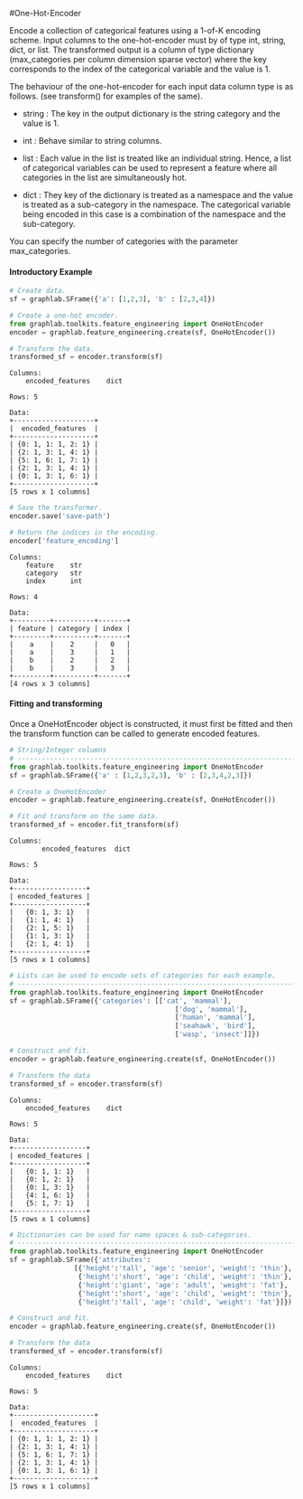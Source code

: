 #One-Hot-Encoder

Encode a collection of categorical features using a 1-of-K encoding scheme.
Input columns to the one-hot-encoder must by of type int, string, dict, or
list.  The transformed output is a column of type dictionary (max_categories
per column dimension sparse vector) where the key corresponds to the index of 
the categorical variable and the value is 1.

The behaviour of the one-hot-encoder for each input data column type is as 
follows. (see transform() for examples of the same).

 - string : The key in the output dictionary is the string category and
   the value is 1.

 - int : Behave similar to string columns.

 - list : Each value in the list is treated like an individual string.
   Hence, a list of categorical variables can be used to represent a feature 
   where all categories in the list are simultaneously hot.

 - dict : They key of the dictionary is treated as a namespace and the
  value is treated as a sub-category in the namespace. The categorical variable 
  being encoded in this case is a combination of the namespace and the sub-category.


 You can specify the number of categories with the parameter max_categories. 

#### Introductory Example

```python
# Create data.
sf = graphlab.SFrame({'a': [1,2,3], 'b' : [2,3,4]})

# Create a one-hot encoder.
from graphlab.toolkits.feature_engineering import OneHotEncoder
encoder = graphlab.feature_engineering.create(sf, OneHotEncoder())

# Transform the data.
transformed_sf = encoder.transform(sf)
```
```no-highlight
Columns:
    encoded_features    dict

Rows: 5

Data:
+--------------------+
|  encoded_features  |
+--------------------+
| {0: 1, 1: 1, 2: 1} |
| {2: 1, 3: 1, 4: 1} |
| {5: 1, 6: 1, 7: 1} |
| {2: 1, 3: 1, 4: 1} |
| {0: 1, 3: 1, 6: 1} |
+--------------------+
[5 rows x 1 columns]
```

```python
# Save the transformer.
encoder.save('save-path')

# Return the indices in the encoding.
encoder['feature_encoding']
```

```no-highlight
Columns:
    feature    str
    category   str
    index      int

Rows: 4

Data:
+---------+----------+-------+
| feature | category | index |
+---------+----------+-------+
|    a    |    2     |   0   |
|    a    |    3     |   1   |
|    b    |    2     |   2   |
|    b    |    3     |   3   |
+---------+----------+-------+
[4 rows x 3 columns]
```

#### Fitting and transforming 

Once a OneHotEncoder object is constructed, it must first be fitted and then 
the transform function can be called to generate encoded features. 


```python
# String/Integer columns
# ----------------------------------------------------------------------
from graphlab.toolkits.feature_engineering import OneHotEncoder
sf = graphlab.SFrame({'a' : [1,2,3,2,3], 'b' : [2,3,4,2,3]})

# Create a OneHotEncoder
encoder = graphlab.feature_engineering.create(sf, OneHotEncoder())

# Fit and transform on the same data.
transformed_sf = encoder.fit_transform(sf)
```

```no-highlight
Columns:
        encoded_features  dict

Rows: 5

Data:
+------------------+
| encoded_features |
+------------------+
|   {0: 1, 3: 1}   |
|   {1: 1, 4: 1}   |
|   {2: 1, 5: 1}   |
|   {1: 1, 3: 1}   |
|   {2: 1, 4: 1}   |
+------------------+
[5 rows x 1 columns]
```

```python
# Lists can be used to encode sets of categories for each example.
# ----------------------------------------------------------------------
from graphlab.toolkits.feature_engineering import OneHotEncoder
sf = graphlab.SFrame({'categories': [['cat', 'mammal'],
                                         ['dog', 'mammal'],
                                         ['human', 'mammal'],
                                         ['seahawk', 'bird'],
                                         ['wasp', 'insect']]})

# Construct and fit.
encoder = graphlab.feature_engineering.create(sf, OneHotEncoder())

# Transform the data
transformed_sf = encoder.transform(sf)
```

```no-highlight
Columns:
    encoded_features    dict

Rows: 5

Data:
+------------------+
| encoded_features |
+------------------+
|   {0: 1, 1: 1}   |
|   {0: 1, 2: 1}   |
|   {0: 1, 3: 1}   |
|   {4: 1, 6: 1}   |
|   {5: 1, 7: 1}   |
+------------------+
[5 rows x 1 columns]
```

```python
# Dictionaries can be used for name spaces & sub-categories.
# ----------------------------------------------------------------------
from graphlab.toolkits.feature_engineering import OneHotEncoder
sf = graphlab.SFrame({'attributes':
                [{'height':'tall', 'age': 'senior', 'weight': 'thin'},
                 {'height':'short', 'age': 'child', 'weight': 'thin'},
                 {'height':'giant', 'age': 'adult', 'weight': 'fat'},
                 {'height':'short', 'age': 'child', 'weight': 'thin'},
                 {'height':'tall', 'age': 'child', 'weight': 'fat'}]})

# Construct and fit.
encoder = graphlab.feature_engineering.create(sf, OneHotEncoder())

# Transform the data
transformed_sf = encoder.transform(sf)
```

```no-highlight
Columns:
    encoded_features    dict

Rows: 5

Data:
+--------------------+
|  encoded_features  |
+--------------------+
| {0: 1, 1: 1, 2: 1} |
| {2: 1, 3: 1, 4: 1} |
| {5: 1, 6: 1, 7: 1} |
| {2: 1, 3: 1, 4: 1} |
| {0: 1, 3: 1, 6: 1} |
+--------------------+
[5 rows x 1 columns]
```
